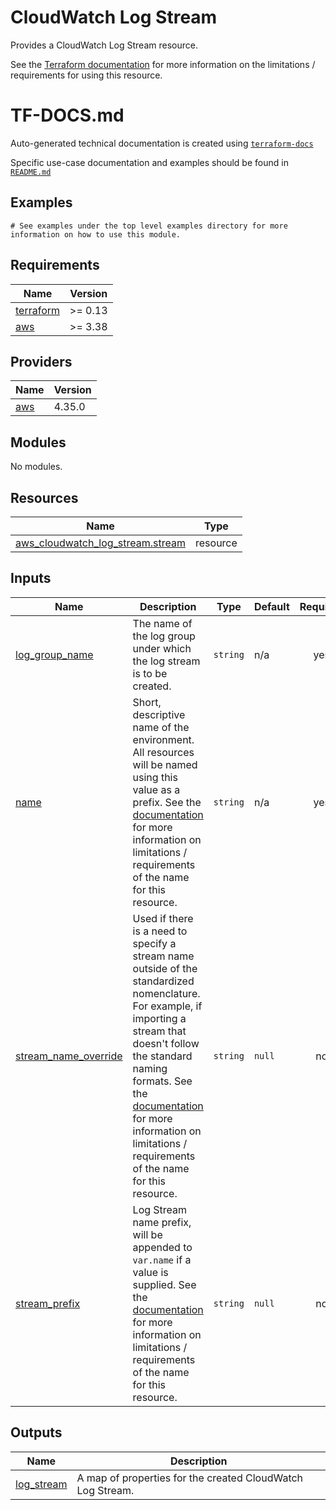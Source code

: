 # CloudWatch Log Stream

Provides a CloudWatch Log Stream resource.

See the [Terraform documentation](https://registry.terraform.io/providers/hashicorp/aws/latest/docs/resources/cloudwatch_log_stream) for more information on the limitations / requirements for using this resource.

<!-- BEGINNING OF PRE-COMMIT-TERRAFORM DOCS HOOK -->

# TF-DOCS.md

Auto-generated technical documentation is created using [`terraform-docs`](https://terraform-docs.io/)

Specific use-case documentation and examples should be found in [`README.md`](README.md)
## Examples

```hcl
# See examples under the top level examples directory for more information on how to use this module.
```

## Requirements

| Name | Version |
|------|---------|
| <a name="requirement_terraform"></a> [terraform](#requirement\_terraform) | >= 0.13 |
| <a name="requirement_aws"></a> [aws](#requirement\_aws) | >= 3.38 |

## Providers

| Name | Version |
|------|---------|
| <a name="provider_aws"></a> [aws](#provider\_aws) | 4.35.0 |

## Modules

No modules.

## Resources

| Name | Type |
|------|------|
| [aws_cloudwatch_log_stream.stream](https://registry.terraform.io/providers/hashicorp/aws/latest/docs/resources/cloudwatch_log_stream) | resource |

## Inputs

| Name | Description | Type | Default | Required |
|------|-------------|------|---------|:--------:|
| <a name="input_log_group_name"></a> [log\_group\_name](#input\_log\_group\_name) | The name of the log group under which the log stream is to be created. | `string` | n/a | yes |
| <a name="input_name"></a> [name](#input\_name) | Short, descriptive name of the environment. All resources will be named using this value as a prefix. See the [documentation](https://registry.terraform.io/providers/hashicorp/aws/latest/docs/resources/cloudwatch_log_stream#name) for more information on limitations / requirements of the name for this resource. | `string` | n/a | yes |
| <a name="input_stream_name_override"></a> [stream\_name\_override](#input\_stream\_name\_override) | Used if there is a need to specify a stream name outside of the standardized nomenclature. For example, if importing a stream that doesn't follow the standard naming formats. See the [documentation](https://registry.terraform.io/providers/hashicorp/aws/latest/docs/resources/cloudwatch_log_stream#name) for more information on limitations / requirements of the name for this resource. | `string` | `null` | no |
| <a name="input_stream_prefix"></a> [stream\_prefix](#input\_stream\_prefix) | Log Stream name prefix, will be appended to `var.name` if a value is supplied. See the [documentation](https://registry.terraform.io/providers/hashicorp/aws/latest/docs/resources/cloudwatch_log_stream#name) for more information on limitations / requirements of the name for this resource. | `string` | `null` | no |

## Outputs

| Name | Description |
|------|-------------|
| <a name="output_log_stream"></a> [log\_stream](#output\_log\_stream) | A map of properties for the created CloudWatch Log Stream. |


<!-- END OF PRE-COMMIT-TERRAFORM DOCS HOOK -->
